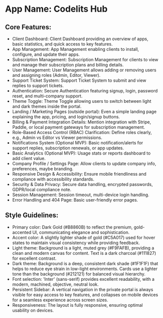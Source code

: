 # **App Name**: Codelits Hub

## Core Features:

- Client Dashboard: Client Dashboard providing an overview of apps, basic statistics, and quick access to key features.
- App Management: App Management enabling clients to install, configure, and update their apps.
- Subscription Management: Subscription Management for clients to view and manage their subscription plans and billing details.
- User Management: User Management allows adding or removing users and assigning roles (Admin, Editor, Viewer).
- Support Ticket System: Support Ticket System to submit and view replies to support tickets.
- Authentication: Secure Authentication featuring signup, login, password reset, and multi-company support.
- Theme Toggle: Theme Toggle allowing users to switch between light and dark themes inside the portal.
- Landing / Marketing Pages (outside portal): Even a simple landing page explaining the app, pricing, and login/signup buttons.
- Billing & Payment Integration Details: Mention integration with Stripe, Paddle, or local payment gateways for subscription management.
- Role-Based Access Control (RBAC) Clarification: Define roles clearly, e.g., Admin vs Editor vs Viewer permissions.
- Notifications System (Optional MVP): Basic notification/alerts for support replies, subscription renewals, or app updates.
- Basic Analytics (Optional MVP): Usage stats or reports dashboard to add client value.
- Company Profile / Settings Page: Allow clients to update company info, preferences, maybe branding.
- Responsive Design & Accessibility: Ensure mobile friendliness and compliance with accessibility standards.
- Security & Data Privacy: Secure data handling, encrypted passwords, GDPR/local compliance note.
- Session Management: Session timeout, multi-device login handling.
- Error Handling and 404 Page: Basic user-friendly error pages.

## Style Guidelines:

- Primary color: Dark Gold (#B8860B) to reflect the premium, gold-accented UI, communicating elegance and sophistication.
- Accent color: A slightly lighter shade of gold (#C5A017) used for hover states to maintain visual consistency while providing feedback.
- Light theme: Background is a light, muted grey (#F9FAFB), providing a clean and modern canvas for content. Text is a dark charcoal (#111827) for excellent contrast.
- Dark theme: Background is a deep, consistent dark shade (#1F1F1F) that helps to reduce eye strain in low-light environments. Cards use a lighter tone than the background (#212121) for balanced visual hierarchy.
- Font selection: 'Inter' (sans-serif) provides excellent readability, with a modern, machined, objective, neutral look.
- Persistent Sidebar: A vertical navigation in the private portal is always visible for easy access to key features, and collapses on mobile devices for a seamless experience across screen sizes.
- Responsiveness: The layout is fully responsive, ensuring optimal usability on devices.